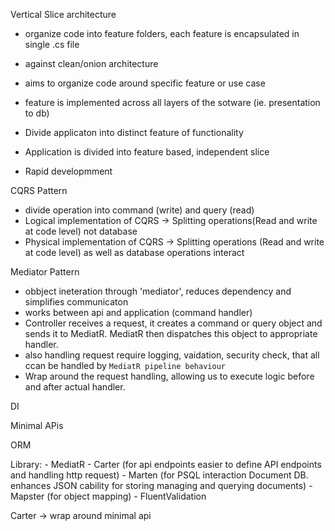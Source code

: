 Vertical Slice architecture
- organize code into feature folders, each feature is encapsulated in single .cs file
- against clean/onion architecture
- aims to organize code around specific feature or use case
- feature is implemented across all layers of the sotware (ie. presentation to db)
- Divide applicaton into distinct feature of functionality

- Application is divided into feature based, independent slice

- Rapid developmment  

CQRS Pattern
- divide operation into command (write) and query (read)
- Logical implementation of CQRS -> Splitting operations(Read and write at code level) not database
- Physical implementation of CQRS -> Splitting operations (Read and write at code level) as well as database operations interact


Mediator Pattern
- obbject ineteration through 'mediator', reduces dependency and simplifies communicaton
- works between api and application (command handler)
- Controller receives a request, it creates a command or query object and sends it to MediatR. MediatR then dispatches this object to appropriate handler.
- also handling request require logging, vaidation, security check, that all ccan be handled by `MediatR pipeline behaviour`
- Wrap around the request handling, allowing us to execute logic before and after actual handler.

DI

Minimal APis

ORM


Library:
    - MediatR 
    - Carter (for api endpoints easier to define API endpoints and handling http request)
    - Marten (for PSQL interaction Document DB. enhances JSON cability for storing managing and querying documents)
    - Mapster (for object mapping)
    - FluentValidation

Carter -> wrap around minimal api